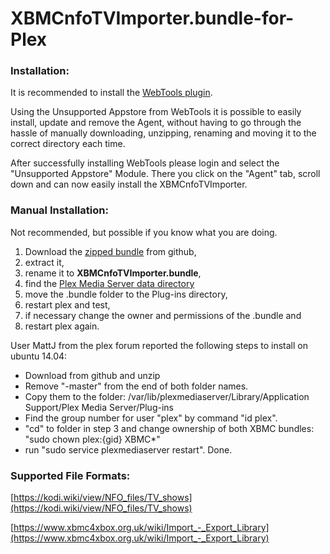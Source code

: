 XBMCnfoTVImporter.bundle-for-Plex
=================================
### Installation:
It is recommended to install the [WebTools plugin](http://forums.plex.tv/discussion/288191/webtools-unsupported-appstore/p1).

Using the Unsupported Appstore from WebTools it is possible
to easily install, update and remove the Agent, without having
to go through the hassle of manually downloading, unzipping,
renaming and moving it to the correct directory each time.

After successfully installing WebTools please login and select the
"Unsupported Appstore" Module. There you click on the "Agent" tab,
scroll down and can now easily install the XBMCnfoTVImporter.

### Manual Installation:
Not recommended, but possible if you know what you are doing.

1. Download the [zipped bundle](https://github.com/trulow/XBMCnfoTVImporter.bundle/archive/master.zip) from github,
2. extract it,
3. rename it to **XBMCnfoTVImporter.bundle**,
4. find the [Plex Media Server data directory](https://support.plex.tv/hc/en-us/articles/202915258-Where-is-the-Plex-Media-Server-data-directory-located)
5. move the .bundle folder to the Plug-ins directory,
6. restart plex and test,
7. if necessary change the owner and permissions of the .bundle and
8. restart plex again.

User MattJ from the plex forum reported the following steps to install on ubuntu 14.04:
- Download from github and unzip
- Remove "-master" from the end of both folder names.
- Copy them to the folder:  /var/lib/plexmediaserver/Library/Application Support/Plex Media Server/Plug-ins
- Find the group number for user "plex" by command "id plex".
- "cd" to folder in step 3 and change ownership of both XBMC bundles: "sudo chown plex:{gid} XBMC*"
- run "sudo service plexmediaserver restart".
Done.

### Supported File Formats:
[https://kodi.wiki/view/NFO_files/TV_shows](https://kodi.wiki/view/NFO_files/TV_shows)

[https://www.xbmc4xbox.org.uk/wiki/Import_-_Export_Library](https://www.xbmc4xbox.org.uk/wiki/Import_-_Export_Library)
